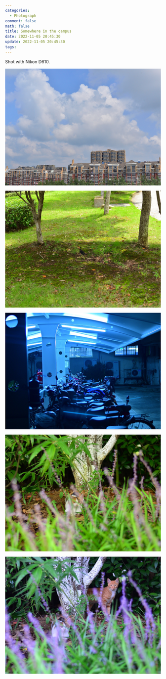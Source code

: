 ```yaml
---
categories:
  - Photograph
comment: false
math: false
title: Somewhere in the campus
date: 2022-11-05 20:45:30
update: 2022-11-05 20:45:30
tags:
---
```


Shot with Nikon D610.

<!--more-->

![Clouds of free sky](Somewhere-in-the-campus/1.JPG)

![Bird](Somewhere-in-the-campus/2.JPG)

![Night bikes](Somewhere-in-the-campus/3.JPG)

![Cat](Somewhere-in-the-campus/4.JPG)

![Two cats](Somewhere-in-the-campus/5.JPG)
